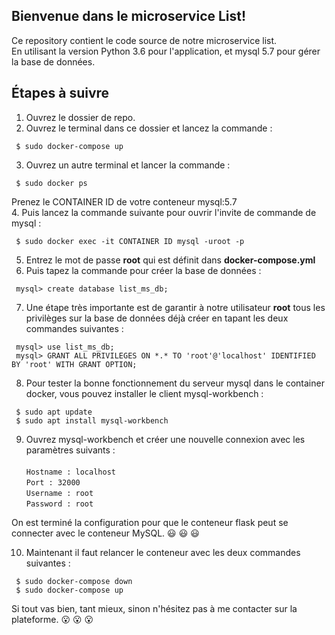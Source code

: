 
## Bienvenue dans le microservice List!  
Ce repository contient le code source de notre microservice list.  
En utilisant la version Python 3.6 pour l'application, et mysql 5.7 pour gérer la base de données.  
  
## Étapes à suivre  
  
 1. Ouvrez le dossier de repo.  
 2. Ouvrez le terminal dans ce dossier et lancez la commande :   
 ``` 
  $ sudo docker-compose up 
 ``` 
 3. Ouvrez un autre terminal et lancer la commande :   
 ```
  $ sudo docker ps
  ```  
  Prenez le CONTAINER ID de votre conteneur mysql:5.7  
 4. Puis lancez la commande suivante pour ouvrir l'invite de commande  de mysql :   
 ```
  $ sudo docker exec -it CONTAINER ID mysql -uroot -p
  ```  
 5. Entrez le mot de passe **root** qui est définit dans **docker-compose.yml**  
 6. Puis tapez la commande pour créer la base de données :  
 ``` 
  mysql> create database list_ms_db;
 ```  
 7. Une étape très importante est de garantir à notre utilisateur **root** tous les privilèges sur la base de données déjà créer en tapant les deux commandes suivantes :   
 ``` 
  mysql> use list_ms_db;
  mysql> GRANT ALL PRIVILEGES ON *.* TO 'root'@'localhost' IDENTIFIED BY 'root' WITH GRANT OPTION; 
 ```
 8. Pour tester la bonne fonctionnement du serveur mysql dans le container docker, vous pouvez installer le client mysql-workbench :   
 ``` 
  $ sudo apt update 
  $ sudo apt install mysql-workbench 
 ```
 9. Ouvrez mysql-workbench et créer une nouvelle connexion avec les paramètres suivants :   
 <br/> `Hostname : localhost`  <br/> `Port : 32000`  <br/> `Username : root`<br/>`Password : root`  
  
On est terminé la configuration pour que le conteneur flask peut se connecter avec le conteneur MySQL. :smiley: :smiley: :smiley:  

 10. Maintenant il faut relancer le conteneur avec les deux commandes suivantes :   
 ``` 
  $ sudo docker-compose down
  $ sudo docker-compose up 
 ```
 Si tout vas bien, tant mieux, sinon n'hésitez pas à me contacter sur la plateforme. :open_mouth: :open_mouth: :open_mouth: